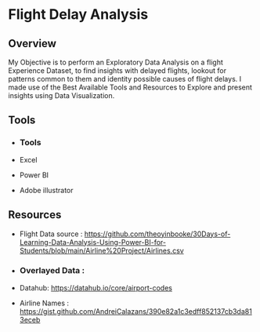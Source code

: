 # Flight Delay Analysis

##   Overview

My Objective is to perform an Exploratory Data Analysis on a flight Experience Dataset, to find insights with delayed flights, lookout for patterns common to them and identity possible causes of flight delays. I made use of the Best Available Tools and Resources to Explore and present insights using Data Visualization.

##  Tools

*  ###  Tools
*  Excel

*  Power BI

*  Adobe illustrator




##  Resources

* Flight Data source : 
<https://github.com/theoyinbooke/30Days-of-Learning-Data-Analysis-Using-Power-BI-for-Students/blob/main/Airline%20Project/Airlines.csv>

*  ###  Overlayed Data : 
*  Datahub: 
<https://datahub.io/core/airport-codes>
*  Airline Names : 
<https://gist.github.com/AndreiCalazans/390e82a1c3edff852137cb3da813eceb>
